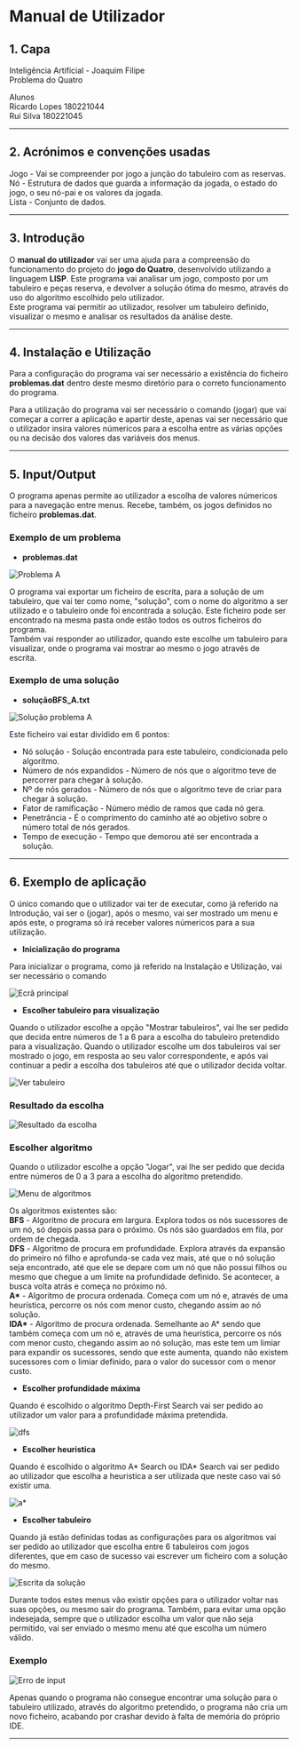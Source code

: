 # Manual de Utilizador

## 1. Capa

Inteligência Artificial - Joaquim Filipe  
Problema do Quatro

Alunos  
Ricardo Lopes 180221044  
Rui Silva 180221045

---

## 2. Acrónimos e convenções usadas  

Jogo - Vai se compreender por jogo a junção do tabuleiro com as reservas.  
Nó - Estrutura de dados que guarda a informação da jogada, o estado do jogo, o seu nó-pai e os valores da jogada.  
Lista - Conjunto de dados.

---

## 3. Introdução  

O **manual do utilizador** vai ser uma ajuda para a compreensão do funcionamento do projeto do **jogo do Quatro**, desenvolvido utilizando a linguagem **LISP**. Este programa vai analisar um jogo, composto por um tabuleiro e peças reserva, e devolver a solução ótima do mesmo, através do uso do algoritmo escolhido pelo utilizador.  
Este programa vai permitir ao utilizador, resolver um tabuleiro definido, visualizar o mesmo e analisar os resultados da análise deste.

---

## 4. Instalação e Utilização

Para a configuração do programa vai ser necessário a existência do ficheiro **problemas.dat** dentro deste mesmo diretório para o correto funcionamento do programa.

Para a utilização do programa vai ser necessário o comando (jogar) que vai começar a correr a aplicação e apartir deste, apenas vai ser necessário que o utilizador insira valores númericos para a escolha entre as várias opções ou na decisão dos valores das variáveis dos menus.

---

## 5. Input/Output

O programa apenas permite ao utilizador a escolha de valores númericos para a navegação entre menus. Recebe, também, os jogos definidos no ficheiro **problemas.dat**.

### **Exemplo de um problema**

* **problemas.dat**

![Problema A](imagens/jogo.png "Problema A")

O programa vai exportar um ficheiro de escrita, para a solução de um tabuleiro, que vai ter como nome, "solução", com o nome do algoritmo a ser utilizado e o tabuleiro onde foi encontrada a solução. Este ficheiro pode ser encontrado na mesma pasta onde estão todos os outros ficheiros do programa.  
Também vai responder ao utilizador, quando este escolhe um tabuleiro para visualizar, onde o programa vai mostrar ao mesmo o jogo através de escrita.

### **Exemplo de uma solução**

* **soluçãoBFS_A.txt**

![Solução problema A](imagens/solucaoA.png "Solução problema A")

Este ficheiro vai estar dividido em 6 pontos:

* Nó solução - Solução encontrada para este tabuleiro, condicionada pelo algoritmo.
* Número de nós expandidos - Número de nós que o algoritmo teve de percorrer para chegar à solução.
* Nº de nós gerados - Número de nós que o algoritmo teve de criar para chegar à solução.
* Fator de ramificação - Número médio de ramos que cada nó gera.
* Penetrância - É o comprimento do caminho até ao objetivo sobre o número total de nós gerados.
* Tempo de execução - Tempo que demorou até ser encontrada a solução.

---

## 6. Exemplo de aplicação

O único comando que o utilizador vai ter de executar, como já referido na Introdução, vai ser o (jogar), após o mesmo, vai ser mostrado um menu e após este, o programa só irá receber valores númericos para a sua utilização.

* **Inicialização do programa**

 Para inicializar o programa, como já referido na Instalação e Utilização, vai ser necessário o comando  

![Ecrã principal](imagens/inicio.png "Ecrã principal")

* **Escolher tabuleiro para visualização**

 Quando o utilizador escolhe a opção "Mostrar tabuleiros", vai lhe ser pedido que decida entre números de 1 a 6 para a escolha do tabuleiro pretendido para a visualização. Quando o utilizador escolhe um dos tabuleiros vai ser mostrado o jogo, em resposta ao seu valor correspondente, e após vai continuar a pedir a escolha dos tabuleiros até que o utilizador decida voltar.  

![Ver tabuleiro](imagens/ver.png "Escolha tabuleiro")

### **Resultado da escolha**

![Resultado da escolha](imagens/resultado.png "Resultado da escolha")

### **Escolher algoritmo**

 Quando o utilizador escolhe a opção "Jogar", vai lhe ser pedido que decida entre números de 0 a 3 para a escolha do algoritmo pretendido.  

![Menu de algoritmos](imagens/algoritmos.png "Menu de algoritmos")

Os algoritmos existentes são:  
**BFS** - Algoritmo de procura em largura. Explora todos os nós sucessores de um nó, só depois passa para o próximo. Os nós são guardados em fila, por ordem de chegada.  
**DFS** - Algoritmo de procura em profundidade. Explora através da expansão do primeiro nó filho e aprofunda-se cada vez mais, até que o nó solução seja encontrado, até que ele se depare com um nó que não possui filhos ou mesmo que chegue a um limite na profundidade definido. Se acontecer, a busca volta atrás e começa no próximo nó.  
**A\*** - Algoritmo de procura ordenada. Começa com um nó e, através de uma heurística, percorre os nós com menor custo, chegando assim ao nó solução.  
**IDA\*** - Algoritmo de procura ordenada. Semelhante ao A\* sendo que também começa com um nó e, através de uma heurística, percorre os nós com menor custo, chegando assim ao nó solução, mas este tem um limiar para expandir os sucessores, sendo que este aumenta, quando não existem sucessores com o limiar definido, para o valor do sucessor com o menor custo.

* **Escolher profundidade máxima**

Quando é escolhido o algoritmo Depth-First Search vai ser pedido ao utilizador um valor para a profundidade máxima pretendida.

![dfs](imagens/dfs.png "dfs")

* **Escolher heuristica**

Quando é escolhido o algoritmo A\* Search ou IDA\* Search vai ser pedido ao utilizador que escolha a heuristica a ser utilizada que neste caso vai só existir uma.

![a*](imagens/astar.png "a*")

* **Escolher tabuleiro**

Quando já estão definidas todas as configurações para os algoritmos vai ser pedido ao utilizador que escolha entre 6 tabuleiros com jogos diferentes, que em caso de sucesso vai escrever um ficheiro com a solução do mesmo.

![Escrita da solução](imagens/problema.png "Escrita da solução")

Durante todos estes menus vão existir opções para o utilizador voltar nas suas opções, ou mesmo sair do programa. 
Também, para evitar uma opção indesejada, sempre que o utilizador escolha um valor que não seja permitido, vai ser enviado o mesmo menu até que escolha um número válido.

### **Exemplo**

![Erro de input](imagens/erro.png "Erro de input")

Apenas quando o programa não consegue encontrar uma solução para o tabuleiro utilizado, através do algoritmo pretendido, o programa não cria um novo ficheiro, acabando por crashar devido à falta de memória do próprio IDE.

---

